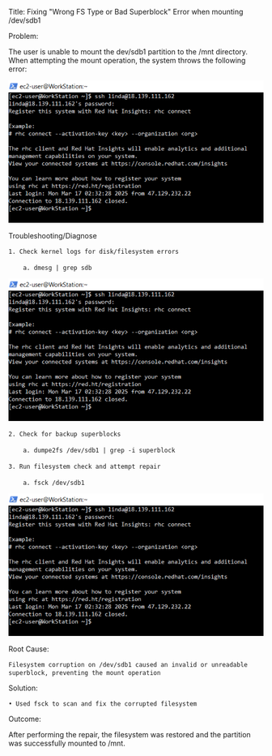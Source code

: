 Title: Fixing "Wrong FS Type or Bad Superblock" Error when mounting /dev/sdb1

Problem:

The user is unable to mount the dev/sdb1 partition to the /mnt directory.
When attempting the mount operation, the system throws the following error:
 
![SSH Error](Image/ssh_error.png)

Troubleshooting/Diagnose

	1. Check kernel logs for disk/filesystem errors

		a. dmesg | grep sdb
	
![SSH Error](Image/ssh_error.png)
	
	2. Check for backup superblocks

		a. dumpe2fs /dev/sdb1 | grep -i superblock
	
	3. Run filesystem check and attempt repair

		a. fsck /dev/sdb1
	
![SSH Error](Image/ssh_error.png)	

Root Cause:

	Filesystem corruption on /dev/sdb1 caused an invalid or unreadable superblock, preventing the mount operation
	
Solution:

	• Used fsck to scan and fix the corrupted filesystem
	
Outcome:

After performing the repair, the filesystem was restored and the partition was successfully mounted to /mnt.
